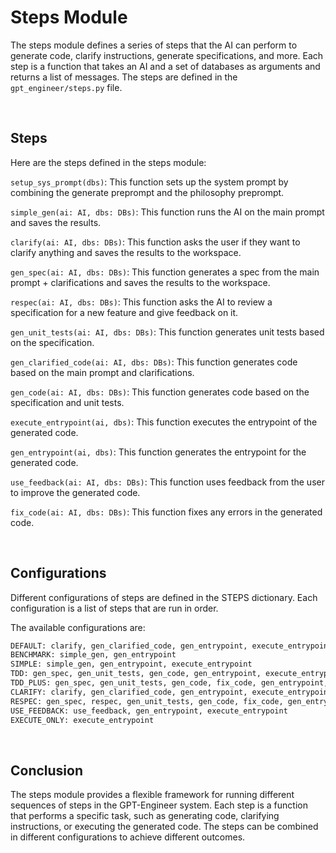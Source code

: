 # Steps Module
The steps module defines a series of steps that the AI can perform to generate code, clarify instructions, generate specifications, and more. Each step is a function that takes an AI and a set of databases as arguments and returns a list of messages. The steps are defined in the `gpt_engineer/steps.py` file.

<br>

## Steps
Here are the steps defined in the steps module:

`setup_sys_prompt(dbs)`: This function sets up the system prompt by combining the generate preprompt and the philosophy preprompt.

`simple_gen(ai: AI, dbs: DBs)`: This function runs the AI on the main prompt and saves the results.

`clarify(ai: AI, dbs: DBs)`: This function asks the user if they want to clarify anything and saves the results to the workspace.

`gen_spec(ai: AI, dbs: DBs)`: This function generates a spec from the main prompt + clarifications and saves the results to the workspace.

`respec(ai: AI, dbs: DBs)`: This function asks the AI to review a specification for a new feature and give feedback on it.

`gen_unit_tests(ai: AI, dbs: DBs)`: This function generates unit tests based on the specification.

`gen_clarified_code(ai: AI, dbs: DBs)`: This function generates code based on the main prompt and clarifications.

`gen_code(ai: AI, dbs: DBs)`: This function generates code based on the specification and unit tests.

`execute_entrypoint(ai, dbs)`: This function executes the entrypoint of the generated code.

`gen_entrypoint(ai, dbs)`: This function generates the entrypoint for the generated code.

`use_feedback(ai: AI, dbs: DBs)`: This function uses feedback from the user to improve the generated code.

`fix_code(ai: AI, dbs: DBs)`: This function fixes any errors in the generated code.

<br>

## Configurations
Different configurations of steps are defined in the STEPS dictionary. Each configuration is a list of steps that are run in order.

The available configurations are:
```python
DEFAULT: clarify, gen_clarified_code, gen_entrypoint, execute_entrypoint
BENCHMARK: simple_gen, gen_entrypoint
SIMPLE: simple_gen, gen_entrypoint, execute_entrypoint
TDD: gen_spec, gen_unit_tests, gen_code, gen_entrypoint, execute_entrypoint
TDD_PLUS: gen_spec, gen_unit_tests, gen_code, fix_code, gen_entrypoint, execute_entrypoint
CLARIFY: clarify, gen_clarified_code, gen_entrypoint, execute_entrypoint
RESPEC: gen_spec, respec, gen_unit_tests, gen_code, fix_code, gen_entrypoint, execute_entrypoint
USE_FEEDBACK: use_feedback, gen_entrypoint, execute_entrypoint
EXECUTE_ONLY: execute_entrypoint
```

<br>

## Conclusion
The steps module provides a flexible framework for running different sequences of steps in the GPT-Engineer system. Each step is a function that performs a specific task, such as generating code, clarifying instructions, or executing the generated code. The steps can be combined in different configurations to achieve different outcomes.